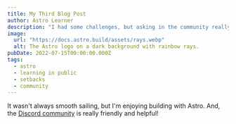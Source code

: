 ```yaml
---
title: My Third Blog Post
author: Astro Learner
description: "I had some challenges, but asking in the community really helped!"
image:
  url: "https://docs.astro.build/assets/rays.webp"
  alt: The Astro logo on a dark background with rainbow rays.
pubDate: 2022-07-15T00:00:00.000Z
tags:
  - astro
  - learning in public
  - setbacks
  - community
---
```


It wasn't always smooth sailing, but I'm enjoying building with Astro. And, the [Discord community](https://astro.build/chat) is really friendly and helpful!
